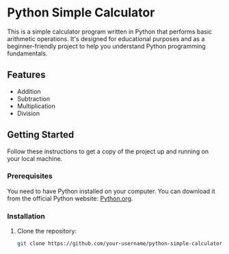 # Python Simple Calculator

This is a simple calculator program written in Python that performs basic arithmetic operations. It's designed for educational purposes and as a beginner-friendly project to help you understand Python programming fundamentals.

## Features

- Addition
- Subtraction
- Multiplication
- Division

## Getting Started

Follow these instructions to get a copy of the project up and running on your local machine.

### Prerequisites

You need to have Python installed on your computer. You can download it from the official Python website: [Python.org](https://www.python.org/downloads/).

### Installation

1. Clone the repository:

   ```bash
   git clone https://github.com/your-username/python-simple-calculator.git
